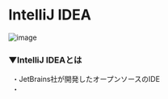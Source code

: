 # IntelliJ IDEA
![image](https://user-images.githubusercontent.com/81621944/209664732-971c9153-fe31-46f2-bb40-4a67919ace4a.png)


### ▼IntelliJ IDEAとは<br>
&ensp;・JetBrains社が開発したオープンソースのIDE<br>
&ensp;・<br>
<br>
